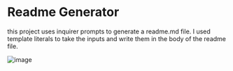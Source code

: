 # Readme Generator 
this project uses inquirer prompts to generate a readme.md file. I used template literals to take the inputs and write them in the body of the readme file.



![image](https://github.com/muddabirm/readme-generator/assets/33209109/88eaa92a-40ea-4014-842a-1651b5604669)
